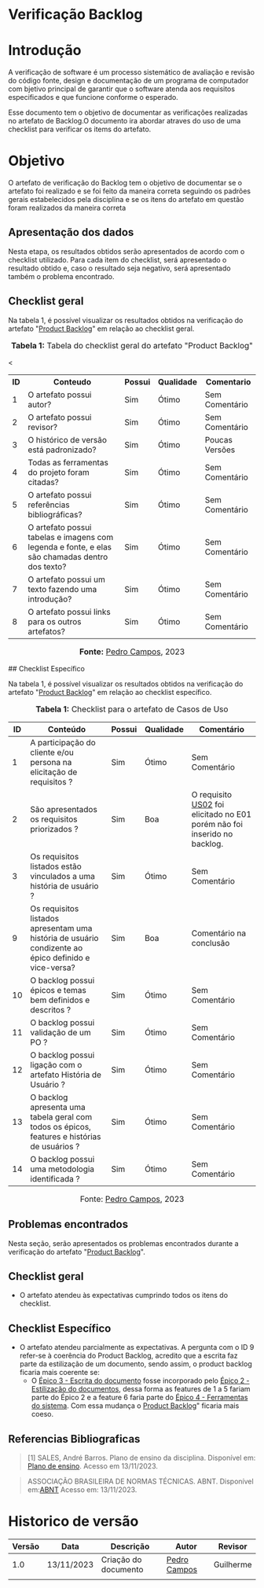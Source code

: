 # Verificação Backlog

# Introdução

A verificação de software é um processo sistemático de avaliação e revisão do código fonte, design e documentação de um programa de computador com bjetivo principal de garantir que o software atenda aos requisitos especificados e que funcione conforme o esperado.

Esse documento tem o objetivo de documentar as verificações realizadas no artefato de Backlog.O documento ira abordar atraves do uso de uma checklist para verificar os items do artefato.

# Objetivo

O artefato de verificação do Backlog tem o objetivo de documentar se o artefato foi realizado e se foi feito da maneira correta seguindo os padrões gerais estabelecidos pela disciplina e se os itens do artefato em questão foram realizados da maneira correta

## Apresentação dos dados

Nesta etapa, os resultados obtidos serão apresentados de acordo com o checklist utilizado. Para cada item do checklist, será apresentado o resultado obtido e, caso o resultado seja negativo, será apresentado também o problema encontrado.

## Checklist geral

Na tabela 1, é possível visualizar os resultados obtidos na verificação do artefato "[Product Backlog](https://requisitos-de-software.github.io/2023.2-LibreOffice/modelagem/agil/backlog/)" em relação ao checklist geral.

<div align="center">
<font size="3"><p style="text-align: center"><b>Tabela 1:</b> Tabela do checklist geral do artefato "Product Backlog" </p></font>
</div>

<<table>
    <tr>
      <th>ID</th>
      <th>Conteudo</th>
      <th>Possui</th>
      <th>Qualidade</th>
      <th>Comentario</th>
    </tr>
    <tr>
      <td>1</td>
      <td>O artefato possui autor?</td>
      <td>Sim</td>
      <td>Ótimo</td>
      <td>Sem Comentário</td>
    </tr>
    <tr>
      <td>2</td>
      <td>O artefato possui revisor?</td>
      <td>Sim</td>
      <td>Ótimo</td>
      <td>Sem Comentário</td>
    </tr>
    <tr>
      <td>3</td>
      <td>O histórico de versão está padronizado?</td>
      <td>Sim</td>
      <td>Ótimo</td>
      <td>Poucas Versões</td>
    </tr>
    <tr>
      <td>4</td>
      <td>Todas as ferramentas do projeto foram citadas?</td>
      <td>Sim</td>
      <td>Ótimo</td>
      <td>Sem Comentário</td>
    </tr>
    <tr>
      <td>5</td>
      <td>O artefato possui referências bibliográficas?</td>
      <td>Sim</td>
      <td>Ótimo</td>
      <td>Sem Comentário</td>
    </tr>
    <tr>
      <td>6</td>
      <td>O artefato possui tabelas e imagens com legenda e fonte, e elas são chamadas dentro dos texto?</td>
      <td>Sim</td>
      <td>Ótimo</td>
      <td>Sem Comentário</td>
    </tr>
    <tr>
      <td>7</td>
      <td>O artefato possui um texto fazendo uma introdução?</td>
      <td>Sim</td>
      <td>Ótimo</td>
      <td>Sem Comentário</td>
    </tr>
    <tr>
      <td>8</td>
      <td>O artefato possui links para os outros artefatos?</td>
      <td>Sim</td>
      <td>Ótimo</td>
      <td>Sem Comentário</td>
    </tr>
  </table>

<div align="center">
<font size="3"><p style="text-align: center"><b>Fonte:</b> <a href="https://github.com/pedrocampos0">Pedro Campos</a>, 2023</p></font>
</div>
## Checklist Específico

Na tabela 1, é possível visualizar os resultados obtidos na verificação do artefato "[Product Backlog](https://requisitos-de-software.github.io/2023.2-LibreOffice/modelagem/agil/backlog/)" em relação ao checklist específico.

<div align="center">
<font size="3"><p style="text-align: center"><b>Tabela 1:</b> Checklist para o artefato de Casos de Uso</p></font>

  <table>
    <thead>
      <tr>
        <th>ID</th>
        <th>Conteúdo</th>
        <th>Possui</th>
        <th>Qualidade</th>
        <th>Comentário</th>
      </tr>
    </thead>
    <tbody>
      <tr>
        <td>1</td>
        <td>A participação do cliente e/ou persona na elicitação de requisitos ?</td>
        <td>Sim</td>
        <td>Ótimo</td>
        <td>Sem Comentário</td>
      </tr>
      <tr>
        <td>2</td>
        <td>São apresentados os requisitos priorizados ?</td>
        <td>Sim</td>
        <td>Boa</td>
        <td>O requisito <a href="https://requisitos-de-software.github.io/2023.2-LibreOffice/modelagem/agil/backlog/#epicos">US02</a> foi elicitado no E01 porém não foi inserido no backlog.</td>
      </tr>
      <tr>
        <td>3</td>
        <td>Os requisitos listados estão vinculados a uma história de usuário ?</td>
        <td>Sim</td>
        <td>Ótimo</td>
        <td>Sem Comentário</td>
      </tr>
      <tr>
        <td>9</td>
        <td>Os requisitos listados apresentam uma história de usuário condizente ao épico definido e vice-versa?</td>
        <td>Sim</td>
        <td>Boa</td>
        <td>Comentário na conclusão</td>
      </tr>
      <tr>
        <td>10</td>
        <td>O backlog possui épicos e temas bem definidos e descritos ?</td>
        <td>Sim</td>
        <td>Ótimo</td>
        <td>Sem Comentário</td>
      </tr>
      <tr>
        <td>11</td>
        <td>O backlog possui validação de um PO ?</td>
        <td>Sim</td>
        <td>Ótimo</td>
        <td>Sem Comentário</td>
      </tr>
      <tr>
        <td>12</td>
        <td>O backlog possui ligação com o artefato História de Usuário ?</td>
        <td>Sim</td>
        <td>Ótimo</td>
        <td>Sem Comentário</td>
      </tr>
      <tr>
        <td>13</td>
        <td>O backlog apresenta uma tabela geral com todos os épicos, features e histórias de usuários ?</td>
        <td>Sim</td>
        <td>Ótimo</td>
        <td>Sem Comentário</td>
      </tr>
      <tr>
        <td>14</td>
        <td>O backlog possui uma metodologia identificada ?</td>
        <td>Sim</td>
        <td>Ótimo</td>
        <td>Sem Comentário</td>
      </tr>
    </tbody>
  </table>

<font size="3"><p style="text-align: center">Fonte: <a href="https://github.com/pedrocampos0">Pedro Campos</a>, 2023</p></font>

</div>

## Problemas encontrados

Nesta seção, serão apresentados os problemas encontrados durante a verificação do artefato "[Product Backlog](https://requisitos-de-software.github.io/2023.2-LibreOffice/modelagem/agil/backlog/)".

## Checklist geral

- O artefato atendeu às expectativas cumprindo todos os itens do checklist.

## Checklist Específico

- O artefato atendeu parcialmente as expectativas. A pergunta com o ID 9 refer-se à coerência do Product Backlog, acredito que a escrita faz parte da estilização de um documento, sendo assim, o product backlog ficaria mais coerente se:
    - O [Épico 3 - Escrita do documento](https://requisitos-de-software.github.io/2023.2-LibreOffice/modelagem/agil/backlog/#epicos) fosse incorporado pelo [Épico 2 - Estilização do documentos](https://requisitos-de-software.github.io/2023.2-LibreOffice/modelagem/agil/backlog/#epicos), dessa forma as features de 1 a 5 fariam parte do Épico 2 e a feature 6 faria parte do [Épico 4 - Ferramentas do sistema](https://requisitos-de-software.github.io/2023.2-LibreOffice/modelagem/agil/backlog/#epicos). Com essa mudança o [Product Backlog](https://requisitos-de-software.github.io/2023.2-LibreOffice/modelagem/agil/backlog/)" ficaria mais coeso.
 
## Referencias Bibliograficas

> [1] SALES, André Barros. Plano de ensino da disciplina. Disponível em: [Plano de ensino](https://aprender3.unb.br/pluginfile.php/2692699/mod_resource/content/34/Plano_de_Ensino%20RE%20022023%20Turma%202.pdf ). Acesso em 13/11/2023.

> ASSOCIAÇÃO BRASILEIRA DE NORMAS TÉCNICAS. ABNT. Disponível em:[ABNT](https://www.abnt.org.br/) Acesso em: 13/11/2023.


# Historico de versão

| Versão | Data       | Descrição            | Autor                                           | Revisor   |
| ------ | ---------- | -------------------- | ----------------------------------------------- | --------- |
| 1.0    | 13/11/2023 | Criação do documento | [Pedro Campos](https://github.com/pedrocampos0) | Guilherme |
|        |            |                      |                                                 |           |
